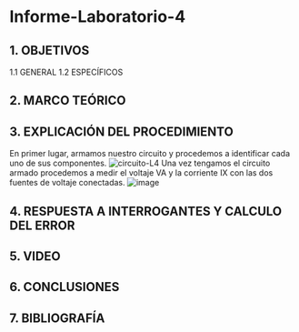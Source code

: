 # Informe-Laboratorio-4
## 1. OBJETIVOS
   1.1 GENERAL
   1.2 ESPECÍFICOS   
## 2. MARCO TEÓRICO
## 3. EXPLICACIÓN DEL PROCEDIMIENTO
En primer lugar, armamos nuestro circuito y procedemos a identificar cada uno de sus componentes.
![circuito-L4](https://user-images.githubusercontent.com/93681159/147127473-47538df4-2d64-4370-b721-07482ece1310.jpeg)
Una vez tengamos el circuito armado procedemos a medir el voltaje VA y la corriente IX con las dos fuentes de voltaje conectadas. 
![image](https://user-images.githubusercontent.com/93681159/147128017-2487154a-a676-4d23-9443-fa8c36f33248.png)

## 4. RESPUESTA A INTERROGANTES Y CALCULO DEL ERROR
## 5. VIDEO
## 6. CONCLUSIONES
## 7. BIBLIOGRAFÍA 
